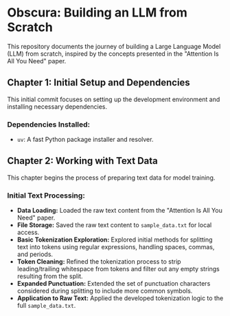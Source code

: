 # Obscura: Building an LLM from Scratch

This repository documents the journey of building a Large Language Model (LLM) from scratch, inspired by the concepts presented in the "Attention Is All You Need" paper.

## Chapter 1: Initial Setup and Dependencies

This initial commit focuses on setting up the development environment and installing necessary dependencies.

### Dependencies Installed:

* `uv`: A fast Python package installer and resolver.

## Chapter 2: Working with Text Data

This chapter begins the process of preparing text data for model training.

### Initial Text Processing:

* **Data Loading:** Loaded the raw text content from the "Attention Is All You Need" paper.
* **File Storage:** Saved the raw text content to `sample_data.txt` for local access.
* **Basic Tokenization Exploration:** Explored initial methods for splitting text into tokens using regular expressions, handling spaces, commas, and periods.
* **Token Cleaning:** Refined the tokenization process to strip leading/trailing whitespace from tokens and filter out any empty strings resulting from the split.
* **Expanded Punctuation:** Extended the set of punctuation characters considered during splitting to include more common symbols.
* **Application to Raw Text:** Applied the developed tokenization logic to the full `sample_data.txt`.
